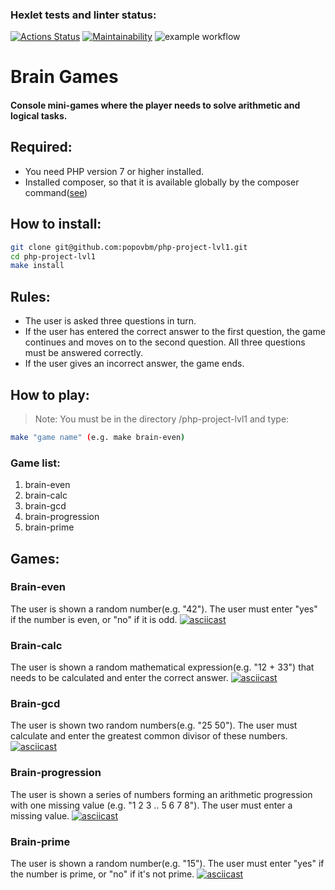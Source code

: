 ### Hexlet tests and linter status:
[![Actions Status](https://github.com/popovbm/php-project-lvl1/workflows/hexlet-check/badge.svg)](https://github.com/popovbm/php-project-lvl1/actions)
[![Maintainability](https://api.codeclimate.com/v1/badges/a99a88d28ad37a79dbf6/maintainability)](https://codeclimate.com/github/codeclimate/codeclimate/maintainability)
![example workflow](https://github.com/popovbm/php-project-lvl1/actions/workflows/lint-check.yml/badge.svg)
# Brain Games
#### Console mini-games where the player needs to solve arithmetic and logical tasks.

## Required:
- You need PHP version 7 or higher installed.
- Installed composer, so that it is available globally by the composer command([see](https://getcomposer.org/doc/00-intro.md#globally))

## How to install:
```sh
git clone git@github.com:popovbm/php-project-lvl1.git
cd php-project-lvl1
make install
```

## Rules:
- The user is asked three questions in turn.
- If the user has entered the correct answer to the first question, the game continues and moves on to the second question. All three questions must be answered correctly.
- If the user gives an incorrect answer, the game ends.

## How to play:
> Note: You must be in the directory /php-project-lvl1 and type:
```sh
make "game name" (e.g. make brain-even)
```
### Game list:
1. brain-even
2. brain-calc
3. brain-gcd
4. brain-progression
5. brain-prime

## Games:
### Brain-even
The user is shown a random number(e.g. "42"). The user must enter "yes" if the number is even, or "no" if it is odd.
[![asciicast](https://asciinema.org/a/494073.svg)](https://asciinema.org/a/494073)

### Brain-calc
The user is shown a random mathematical expression(e.g. "12 + 33") that needs to be calculated and enter the correct answer.
[![asciicast](https://asciinema.org/a/494075.svg)](https://asciinema.org/a/494075)

### Brain-gcd
The user is shown two random numbers(e.g. "25 50"). The user must calculate and enter the greatest common divisor of these numbers.
[![asciicast](https://asciinema.org/a/494076.svg)](https://asciinema.org/a/494076)

### Brain-progression
The user is shown a series of numbers forming an arithmetic progression with one missing value (e.g. "1 2 3 .. 5 6 7 8"). The user must enter a missing value.
[![asciicast](https://asciinema.org/a/494077.svg)](https://asciinema.org/a/494077)

### Brain-prime
The user is shown a random number(e.g. "15"). The user must enter "yes" if the number is prime, or "no" if it's not prime.
[![asciicast](https://asciinema.org/a/494078.svg)](https://asciinema.org/a/494078)
